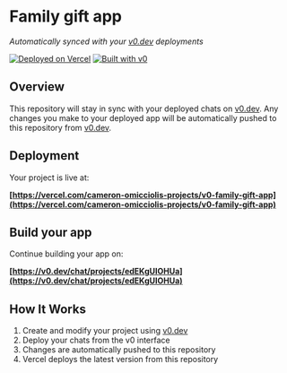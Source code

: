 # Family gift app

*Automatically synced with your [v0.dev](https://v0.dev) deployments*

[![Deployed on Vercel](https://img.shields.io/badge/Deployed%20on-Vercel-black?style=for-the-badge&logo=vercel)](https://vercel.com/cameron-omicciolis-projects/v0-family-gift-app)
[![Built with v0](https://img.shields.io/badge/Built%20with-v0.dev-black?style=for-the-badge)](https://v0.dev/chat/projects/edEKgUIOHUa)

## Overview

This repository will stay in sync with your deployed chats on [v0.dev](https://v0.dev).
Any changes you make to your deployed app will be automatically pushed to this repository from [v0.dev](https://v0.dev).

## Deployment

Your project is live at:

**[https://vercel.com/cameron-omicciolis-projects/v0-family-gift-app](https://vercel.com/cameron-omicciolis-projects/v0-family-gift-app)**

## Build your app

Continue building your app on:

**[https://v0.dev/chat/projects/edEKgUIOHUa](https://v0.dev/chat/projects/edEKgUIOHUa)**

## How It Works

1. Create and modify your project using [v0.dev](https://v0.dev)
2. Deploy your chats from the v0 interface
3. Changes are automatically pushed to this repository
4. Vercel deploys the latest version from this repository